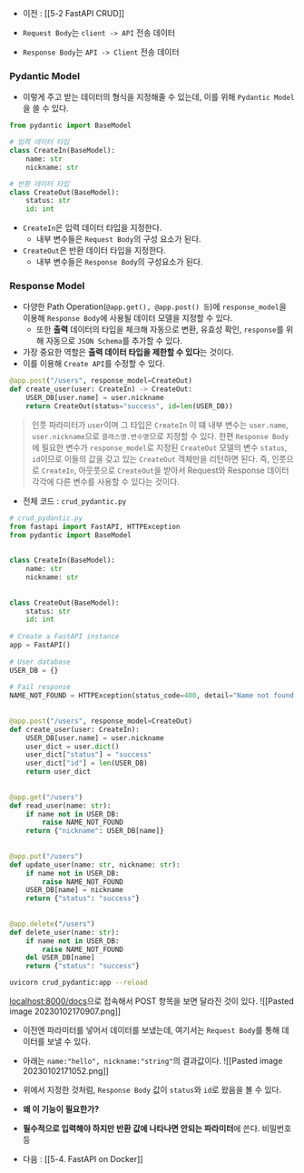 - 이전 : [[5-2 FastAPI CRUD]]

- `Request Body`는 `client -> API` 전송 데이터
- `Response Body`는 `API -> Client` 전송 데이터

### Pydantic Model

- 이렇게 주고 받는 데이터의 형식을 지정해줄 수 있는데, 이를 위해 `Pydantic Model`을 쓸 수 있다.

```python
from pydantic import BaseModel

# 입력 데이터 타입
class CreateIn(BaseModel):  
	name: str  
	nickname: str

# 반환 데이터 타입
class CreateOut(BaseModel):  
	status: str  
	id: int
```
- `CreateIn`은 입력 데이터 타입을 지정한다.
	- 내부 변수들은 `Request Body`의 구성 요소가 된다.
- `CreateOut`은 반환 데이터 타입을 지정한다.
	- 내부 변수들은 `Response Body`의 구성요소가 된다.

### Response Model
- 다양한 Path Operation(`@app.get(), @app.post() 등`)에 `response_model`을 이용해 `Response Body`에 사용될 데이터 모델을 지정할 수 있다. 
	- 또한 **출력** 데이터의 타입을 체크해 자동으로 변환, 유효성 확인, `response`를 위해 자동으로 `JSON Schema`를 추가할 수 있다.
- 가장 중요한 역할은 **출력 데이터 타입을 제한할 수 있다**는 것이다. 
- 이를 이용해 `Create API`를 수정할 수 있다.
```python
@app.post("/users", response_model=CreateOut)  
def create_user(user: CreateIn) -> CreateOut:  
	USER_DB[user.name] = user.nickname  
	return CreateOut(status="success", id=len(USER_DB))
```
> 인풋 파라미터가 `user`이며 그 타입은 `CreateIn`
> 이 떄 내부 변수는 `user.name`, `user.nickname`으로 `클래스명.변수명`으로 지정할 수 있다. 
> 한편 `Response Body`에 필요한 변수가 `response_model`로 지정된 `CreateOut` 모델의 변수 `status`, `id`이므로 이들의 값을 갖고 있는 `CreateOut` 객체만을 리턴하면 된다. 
> 즉, 인풋으로 `CreateIn`, 아웃풋으로 `CreateOut`을 받아서 Request와 Response 데이터 각각에 다른 변수를 사용할 수 있다는 것이다.


- 전체 코드 : `crud_pydantic.py`
```python
# crud_pydantic.py  
from fastapi import FastAPI, HTTPException  
from pydantic import BaseModel  
  
  
class CreateIn(BaseModel):  
	name: str  
	nickname: str  
  
  
class CreateOut(BaseModel):  
	status: str  
	id: int  
  
# Create a FastAPI instance  
app = FastAPI()  
  
# User database  
USER_DB = {}  
  
# Fail response  
NAME_NOT_FOUND = HTTPException(status_code=400, detail="Name not found.")  
  
  
@app.post("/users", response_model=CreateOut)  
def create_user(user: CreateIn):  
	USER_DB[user.name] = user.nickname  
	user_dict = user.dict()  
	user_dict["status"] = "success"  
	user_dict["id"] = len(USER_DB)  
	return user_dict  
  
  
@app.get("/users")  
def read_user(name: str):  
	if name not in USER_DB:  
		raise NAME_NOT_FOUND  
	return {"nickname": USER_DB[name]}  
  
  
@app.put("/users")  
def update_user(name: str, nickname: str):  
	if name not in USER_DB:  
		raise NAME_NOT_FOUND  
	USER_DB[name] = nickname  
	return {"status": "success"}  
  
  
@app.delete("/users")  
def delete_user(name: str):  
	if name not in USER_DB:  
		raise NAME_NOT_FOUND  
	del USER_DB[name]  
	return {"status": "success"}
```

```sh
uvicorn crud_pydantic:app --reload
```

[localhost:8000/docs](http://localhost:8000/docs)으로 접속해서  POST 항목을 보면 달라진 것이 있다.
![[Pasted image 20230102170907.png]]
- 이전엔 파라미터를 넣어서 데이터를 보냈는데, 여기서는 `Request Body`를 통해 데이터를 보낼 수 있다. 

- 아래는 `name:"hello", nickname:"string"`의 결과값이다.
![[Pasted image 20230102171052.png]]
- 위에서 지정한 것처럼, `Response Body` 값이 `status`와 `id`로 왔음을 볼 수 있다.

- **왜 이 기능이 필요한가?**
- **필수적으로 입력해야 하지만 반환 값에 나타나면 안되는 파라미터**에 쓴다. 비밀번호 등

- 다음 : [[5-4. FastAPI on Docker]]
